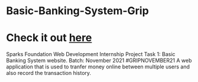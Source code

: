 # Basic-Banking-System-Grip
# Check it out <a href="https://shabari02.github.io/Basic-Banking-System-Grip/">here</a>
Sparks Foundation Web Development Internship Project 
Task 1: Basic Banking System website. 
Batch: November 2021 #GRIPNOVEMBER21
A web application that is used to tranfer money online between multiple users and also record the transaction history.
